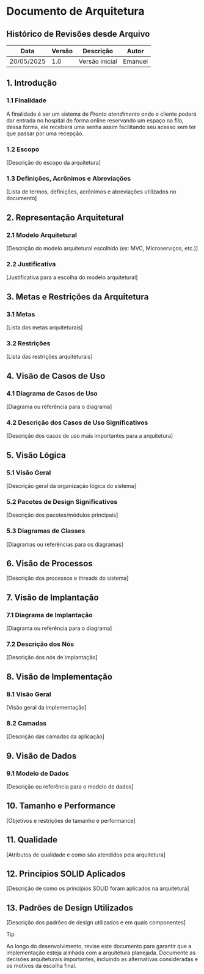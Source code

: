 # Documento de Arquitetura

## Histórico de Revisões desde Arquivo

| Data       | Versão | Descrição                | Autor   |
| ---------- | ------ | ------------------------ | --------|
| 20/05/2025 | 1.0    | Versão inicial           | Emanuel |


## 1. Introdução

### 1.1 Finalidade

A finalidade é ser um sistema de *Pronto atendimento* onde o cliente poderá dar entrada no hospital de forma online reservando um espaço na fila, dessa forma, ele receberá uma senha assim facilitando seu acesso sem ter que passar por uma recepção.

### 1.2 Escopo

[Descrição do escopo da arquitetura]

### 1.3 Definições, Acrônimos e Abreviações

[Lista de termos, definições, acrônimos e abreviações utilizados no documento]

## 2. Representação Arquitetural

### 2.1 Modelo Arquitetural

[Descrição do modelo arquitetural escolhido (ex: MVC, Microserviços, etc.)]

### 2.2 Justificativa

[Justificativa para a escolha do modelo arquitetural]

## 3. Metas e Restrições da Arquitetura

### 3.1 Metas

[Lista das metas arquiteturais]

### 3.2 Restrições

[Lista das restrições arquiteturais]

## 4. Visão de Casos de Uso

### 4.1 Diagrama de Casos de Uso

[Diagrama ou referência para o diagrama]

### 4.2 Descrição dos Casos de Uso Significativos

[Descrição dos casos de uso mais importantes para a arquitetura]

## 5. Visão Lógica

### 5.1 Visão Geral

[Descrição geral da organização lógica do sistema]

### 5.2 Pacotes de Design Significativos

[Descrição dos pacotes/módulos principais]

### 5.3 Diagramas de Classes

[Diagramas ou referências para os diagramas]

## 6. Visão de Processos

[Descrição dos processos e threads do sistema]

## 7. Visão de Implantação

### 7.1 Diagrama de Implantação

[Diagrama ou referência para o diagrama]

### 7.2 Descrição dos Nós

[Descrição dos nós de implantação]

## 8. Visão de Implementação

### 8.1 Visão Geral

[Visão geral da implementação]

### 8.2 Camadas

[Descrição das camadas da aplicação]

## 9. Visão de Dados

### 9.1 Modelo de Dados

[Descrição ou referência para o modelo de dados]

## 10. Tamanho e Performance

[Objetivos e restrições de tamanho e performance]

## 11. Qualidade

[Atributos de qualidade e como são atendidos pela arquitetura]

## 12. Princípios SOLID Aplicados

[Descrição de como os princípios SOLID foram aplicados na arquitetura]

## 13. Padrões de Design Utilizados

[Descrição dos padrões de design utilizados e em quais componentes]

>[!TIP]
>Ao longo do desenvolvimento, revise este documento para garantir que a implementação esteja alinhada com a arquitetura planejada. Documente as decisões arquiteturais importantes, incluindo as alternativas consideradas e os motivos da escolha final.
